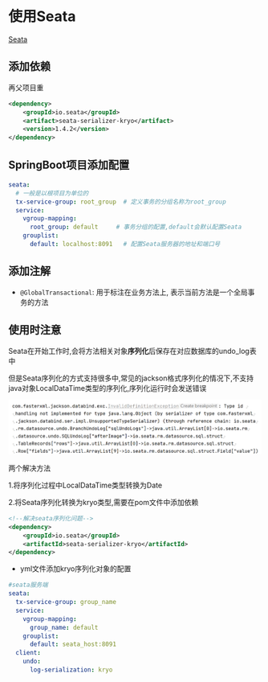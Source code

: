 # 使用Seata

[Seata](Seata.md)

## 添加依赖

再父项目重

```xml
<dependency>
    <groupId>io.seata</groupId>
    <artifact>seata-serializer-kryo</artifact>
    <version>1.4.2</version>
</dependency>
```

## SpringBoot项目添加配置

```yml
seata:
  # 一般是以根项目为单位的
  tx-service-group: root_group  # 定义事务的分组名称为root_group
  service:
    vgroup-mapping:
      root_group: default     # 事务分组的配置,default会默认配置Seata
    grouplist:
      default: localhost:8091   # 配置Seata服务器的地址和端口号
```

## 添加注解

- `@GlobalTransactional`: 用于标注在业务方法上, 表示当前方法是一个全局事务的方法

## 使用时注意

Seata在开始工作时,会将方法相关对象**序列化**后保存在对应数据库的undo_log表中

但是Seata序列化的方式支持很多中,常见的jackson格式序列化的情况下,不支持java对象LocalDataTime类型的序列化,序列化运行时会发送错误

![seata](/src/seata_exception.png)

两个解决方法

1.将序列化过程中LocalDataTime类型转换为Date

2.将Seata序列化转换为kryo类型,需要在pom文件中添加依赖

```xml
<!--解决seata序列化问题-->
<dependency>
    <groupId>io.seata</groupId>
    <artifactId>seata-serializer-kryo</artifactId>
</dependency>
```

- yml文件添加kryo序列化对象的配置

```yaml
#seata服务端
seata:
  tx-service-group: group_name
  service:
    vgroup-mapping:
      group_name: default
    grouplist:
      default: seata_host:8091
  client:
    undo:
      log-serialization: kryo
```
